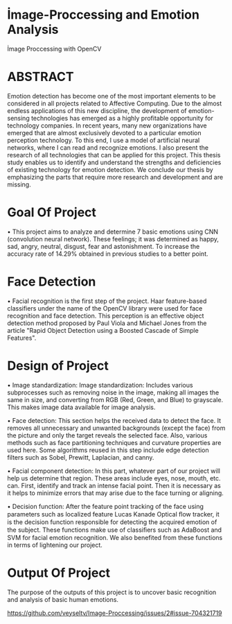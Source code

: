 # İmage-Proccessing and Emotion Analysis
 İmage Proccessing with OpenCV

# ABSTRACT

Emotion detection has become one of the most important elements to be considered in all projects related to Affective Computing. Due to the almost endless applications of this new discipline, the development of emotion-sensing technologies has emerged as a highly profitable opportunity for technology companies. In recent years, many new organizations have emerged that are almost exclusively devoted to a particular emotion perception technology. To this end, I use a model of artificial neural networks, where I can read and recognize emotions. I also present the research of all technologies that can be applied for this project. This thesis study enables us to identify and understand the strengths and deficiencies of existing technology for emotion detection. We conclude our thesis by emphasizing the parts that require more research and development and are missing.

# Goal Of Project 

•	This project aims to analyze and determine 7 basic emotions using CNN (convolution neural network). These feelings; it was determined as happy, sad, angry, neutral, disgust, fear and astonishment. To increase the accuracy rate of 14.29% obtained in previous studies to a better point.

# Face Detection

•	Facial recognition is the first step of the project. Haar feature-based classifiers under the name of the OpenCV library were used for face recognition and face detection. This perception is an effective object detection method proposed by Paul Viola and Michael Jones from the article "Rapid Object Detection using a Boosted Cascade of Simple Features".

# Design of Project 

•	Image standardization: Image standardization: Includes various subprocesses such as removing noise in the image, making all images the same in size, and converting from RGB (Red, Green, and Blue) to grayscale. This makes image data available for image analysis.

•	Face detection: This section helps the received data to detect the face. It removes all unnecessary and unwanted backgrounds (except the face) from the picture and only the target reveals the selected face. Also, various methods such as face partitioning techniques and curvature properties are used here. Some algorithms reused in this step include edge detection filters such as Sobel, Prewitt, Laplacian, and canny.

•	Facial component detection: In this part, whatever part of our project will help us determine that region. These areas include eyes, nose, mouth, etc. can. First, identify and track an intense facial point. Then it is necessary as it helps to minimize errors that may arise due to the face turning or aligning.

•	Decision function: After the feature point tracking of the face using parameters such as localized feature Lucas Kanade Optical ﬂow tracker, it is the decision function responsible for detecting the acquired emotion of the subject. These functions make use of classiﬁers such as AdaBoost and SVM for facial emotion recognition. We also benefited from these functions in terms of lightening our project.


# Output Of Project
The purpose of the outputs of this project is to uncover basic recognition and analysis of basic human emotions.

https://github.com/veyseltv/Image-Proccessing/issues/2#issue-704321719




